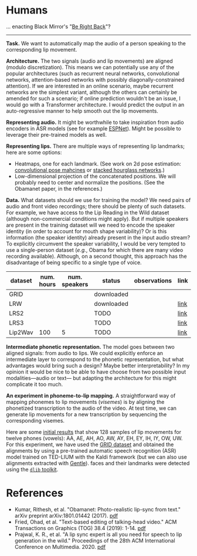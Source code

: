 # Humans

... enacting Black Mirror's "[Be Right Back](https://www.imdb.com/title/tt2290780/)"?

---

**Task.**
We want to automatically map the audio of a person speaking to the corresponding lip movement.

**Architecture.**
The two signals (audio and lip movements) are aligned (modulo discretization).
This means we can potentially use any of the popular architectures (such as recurrent neural networks, convolutional networks, attention-based networks with possibly diagonally-constrained attention).
If we are interested in an online scenario, maybe recurrent networks are the simplest variant, although the others can certainly be amended for such a scenario;
if online prediction wouldn't be an issue, I would go with a Transformer architecture.
I would predict the output in an auto-regressive manner to help smooth out the lip movements.

**Representing audio.**
It might be worthwhile to take inspiration from audio encoders in ASR models (see for example [ESPNet](https://github.com/espnet/espnet)).
Might be possible to leverage their pre-trained models as well.

**Representing lips.**
There are multiple ways of representing lip landmarks;
here are some options:
- Heatmaps, one for each landmark.
(See work on 2d pose estimation: [convolutional pose mahcines](https://arxiv.org/abs/1602.00134) or [stacked hourglass networks](https://arxiv.org/abs/1603.06937).)
- Low-dimensional projection of the concatenated positions.
We will probably need to center and normalize the positions.
(See the Obamanet paper, in the references.)

**Data.**
What datasets should we use for training the model?
We need pairs of audio and front video recordings;
there should be plenty of such datasets.
For example, we have access to the Lip Reading in the Wild dataset (although non-commercial conditions might apply).
But if multiple speakers are present in the training dataset will we need to encode the speaker identity (in order to account for mouth shape variability)?
Or is this information (the speaker identity) already present in the input audio stream?
To explicitly circumvent the speaker variability, I would be very tempted to use a single-person dataset (_e.g._, Obama for which there are many video recording available).
Although, on a second thought, this approach has the disadvantage of being specific to a single type of voice.

| dataset | num. hours | num. speakers | status     | observations | link |
|---------|------------|---------------|------------|--------------|------|
| GRID    |            |               | downloaded |              | |
| LRW     |            |               | downloaded |              | [link](https://www.robots.ox.ac.uk/~vgg/data/lip_reading/lrw1.html) |
| LRS2    |            |               | TODO       |              | [link](https://www.robots.ox.ac.uk/~vgg/data/lip_reading/lrs2.html) |
| LRS3    |            |               | TODO       |              | [link](https://www.robots.ox.ac.uk/~vgg/data/lip_reading/lrs3.html) |
| Lip2Wav | 100        | 5             | TODO       |              | [link](https://cove.thecvf.com/datasets/363) |

**Intermediate phonetic representation.**
The model goes between two aligned signals: from audio to lips.
We could explicitly enforce an intermediate layer to correspond to the phonetic representation,
but what advantages would bring such a design? Maybe better interpretability?
In my opinion it would be nice to be able to have choose from two possible input modalities—audio or text—
but adapting the architecture for this might complicate it too much.

**An experiment in phoneme-to-lip mapping.**
A straightforward way of mapping phonemes to lip movements (_visemes_) is by aligning the phonetized transcription to the audio of the video.
At test time, we can generate lip movements for a new transcription by sequencing the corresponding visemes.

Here are some [initial results](http://speed.pub.ro/xts/backup-2020-05-20) that show 128 samples of lip movements for twelve phones (vowels):
AA, AE, AH, AO, AW, AY, EH, EY, IH, IY, OW, UW.
For this experiment, we have used the [GRID dataset](https://pubmed.ncbi.nlm.nih.gov/17139705/) and
obtained the alignments by using a pre-trained automatic speech recognition (ASR) model trained on TED-LIUM with the Kaldi framework
(but we can also use alignments extracted with [Gentle](https://github.com/lowerquality/gentle)).
faces and their landmarks were detected using the [`dlib` toolkit](http://dlib.net/).

# References

- Kumar, Rithesh, et al. "Obamanet: Photo-realistic lip-sync from text." arXiv preprint arXiv:1801.01442 (2017). [pdf](https://arxiv.org/pdf/1801.01442.pdf)
- Fried, Ohad, et al. "Text-based editing of talking-head video." ACM Transactions on Graphics (TOG) 38.4 (2019): 1-14. [pdf](https://dl.acm.org/doi/pdf/10.1145/3306346.3323028)
- Prajwal, K. R., et al. "A lip sync expert is all you need for speech to lip generation in the wild." Proceedings of the 28th ACM International Conference on Multimedia. 2020. [pdf](http://cvit.iiit.ac.in/research/projects/cvit-projects/a-lip-sync-expert-is-all-you-need-for-speech-to-lip-generation-in-the-wild/)
